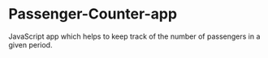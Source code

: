 # Passenger-Counter-app
JavaScript app which helps to keep track of the number of passengers in a given period.
